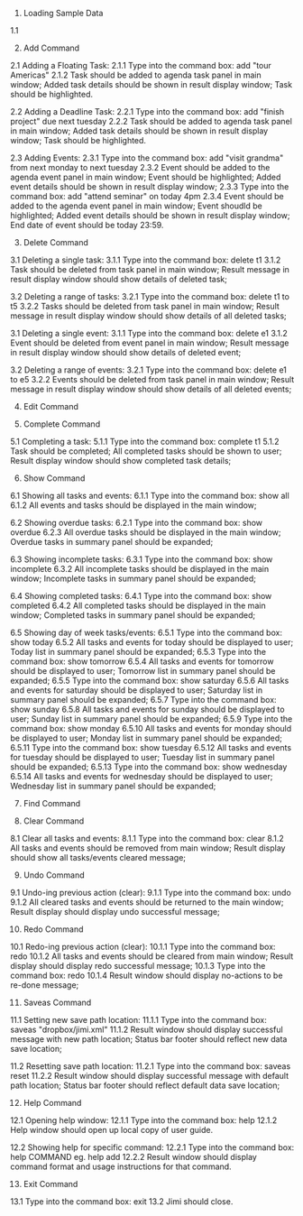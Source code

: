1. Loading Sample Data

1.1 

2. Add Command

2.1 Adding a Floating Task:
2.1.1 Type into the command box: add "tour Americas"
2.1.2 Task should be added to agenda task panel in main window; Added task details should be shown in result display window; Task should be highlighted.

2.2 Adding a Deadline Task:
2.2.1 Type into the command box: add "finish project" due next tuesday
2.2.2 Task should be added to agenda task panel in main window; Added task details should be shown in result display window; Task should be highlighted.

2.3 Adding Events:
2.3.1 Type into the command box: add "visit grandma" from next monday to next tuesday
2.3.2 Event should be added to the agenda event panel in main window; Event should be highlighted;  Added event details should be shown in result display window;
2.3.3 Type into the command box: add "attend seminar" on today 4pm
2.3.4 Event should be added to the agenda event panel in main window; Event shoudld be highlighted;  Added event details should be shown in result display window; End date of event should be today 23:59.

3. Delete Command

3.1 Deleting a single task:
3.1.1 Type into the command box: delete t1
3.1.2 Task should be deleted from task panel in main window; Result message in result display window should show details of deleted task;

3.2 Deleting a range of tasks:
3.2.1 Type into the command box: delete t1 to t5
3.2.2 Tasks should be deleted from task panel in main window; Result message in result display window should show details of all deleted tasks;

3.1 Deleting a single event:
3.1.1 Type into the command box: delete e1
3.1.2 Event should be deleted from event panel in main window; Result message in result display window should show details of deleted event;

3.2 Deleting a range of events:
3.2.1 Type into the command box: delete e1 to e5
3.2.2 Events should be deleted from task panel in main window; Result message in result display window should show details of all deleted events;

4. Edit Command

5. Complete Command

5.1 Completing a task:
5.1.1 Type into the command box: complete t1
5.1.2 Task should be completed; All completed tasks should be shown to user; Result display window should show completed task details;

6. Show Command

6.1 Showing all tasks and events:
6.1.1 Type into the command box: show all
6.1.2 All events and tasks should be displayed in the main window; 

6.2 Showing overdue tasks:
6.2.1 Type into the command box: show overdue
6.2.3 All overdue tasks should be displayed in the main window; Overdue tasks in summary panel should be expanded;

6.3 Showing incomplete tasks:
6.3.1 Type into the command box: show incomplete
6.3.2 All incomplete tasks should be displayed in the main window; Incomplete tasks in summary panel should be expanded;

6.4 Showing completed tasks:
6.4.1 Type into the command box: show completed
6.4.2 All completed tasks should be displayed in the main window; Completed tasks in summary panel should be expanded;

6.5 Showing day of week tasks/events:
6.5.1 Type into the command box: show today
6.5.2 All tasks and events for today should be displayed to user; Today list in summary panel should be expanded;
6.5.3 Type into the command box: show tomorrow
6.5.4 All tasks and events for tomorrow should be displayed to user; Tomorrow list in summary panel should be expanded;
6.5.5 Type into the command box: show saturday
6.5.6 All tasks and events for saturday should be displayed to user; Saturday list in summary panel should be expanded;
6.5.7 Type into the command box: show sunday
6.5.8 All tasks and events for sunday should be displayed to user; Sunday list in summary panel should be expanded;
6.5.9 Type into the command box: show monday
6.5.10 All tasks and events for monday should be displayed to user; Monday list in summary panel should be expanded;
6.5.11 Type into the command box: show tuesday
6.5.12 All tasks and events for tuesday should be displayed to user; Tuesday list in summary panel should be expanded;
6.5.13 Type into the command box: show wednesday
6.5.14 All tasks and events for wednesday should be displayed to user; Wednesday list in summary panel should be expanded;

7. Find Command

8. Clear Command

8.1 Clear all tasks and events:
8.1.1 Type into the command box: clear
8.1.2 All tasks and events should be removed from main window; Result display should show all tasks/events cleared message;

9. Undo Command

9.1 Undo-ing previous action (clear):
9.1.1 Type into the command box: undo
9.1.2 All cleared tasks and events should be returned to the main window; Result display should display undo successful message;

10. Redo Command

10.1 Redo-ing previous action (clear):
10.1.1 Type into the command box: redo
10.1.2 All tasks and events should be cleared from main window; Result display should display redo successful message;
10.1.3 Type into the command box: redo
10.1.4 Result window should display no-actions to be re-done message;

11. Saveas Command

11.1 Setting new save path location:
11.1.1 Type into the command box: saveas "dropbox/jimi.xml"
11.1.2 Result window should display successful message with new path location; Status bar footer should reflect new data save location;

11.2 Resetting save path location:
11.2.1 Type into the command box: saveas reset
11.2.2 Result window should display successful message with default path location; Status bar footer should reflect default data save location;

12. Help Command

12.1 Opening help window:
12.1.1 Type into the command box: help
12.1.2 Help window should open up local copy of user guide.

12.2 Showing help for specific command:
12.2.1 Type into the command box: help COMMAND eg. help add
12.2.2 Result window should display command format and usage instructions for that command.

13. Exit Command

13.1 Type into the command box: exit
13.2 Jimi should close.